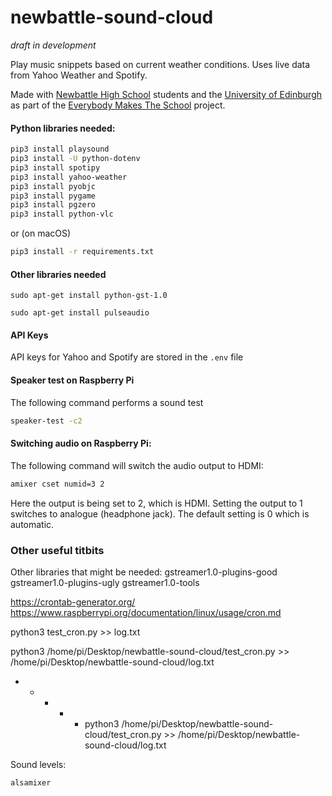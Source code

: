 # newbattle-sound-cloud

*draft in development*

Play music snippets based on current weather conditions. Uses live data from Yahoo Weather and Spotify.

Made with [Newbattle High School](http://www.newbattle.org.uk/) students and the [University of Edinburgh](https://www.de.ed.ac.uk/) as part of the [Everybody Makes The School](https://everybodymakes.com/) project.

#### Python libraries needed:
```sh
pip3 install playsound
pip3 install -U python-dotenv
pip3 install spotipy
pip3 install yahoo-weather
pip3 install pyobjc
pip3 install pygame
pip3 install pgzero
pip3 install python-vlc
```
or (on macOS)

```sh
pip3 install -r requirements.txt
```

#### Other libraries needed

`sudo apt-get install python-gst-1.0`

`sudo apt-get install pulseaudio`

#### API Keys
API keys for Yahoo and Spotify are stored in the `.env` file


#### Speaker test on Raspberry Pi
The following command performs a sound test
```sh
speaker-test -c2
```

#### Switching audio on Raspberry Pi:
The following command will switch the audio output to HDMI:

```sh
amixer cset numid=3 2
```

Here the output is being set to 2, which is HDMI. Setting the output to 1 switches to analogue (headphone jack). The default setting is 0 which is automatic.

### Other useful titbits
Other libraries that might be needed:
gstreamer1.0-plugins-good gstreamer1.0-plugins-ugly gstreamer1.0-tools

<https://crontab-generator.org/>
<https://www.raspberrypi.org/documentation/linux/usage/cron.md>

python3 test_cron.py >> log.txt

python3 /home/pi/Desktop/newbattle-sound-cloud/test_cron.py >> /home/pi/Desktop/newbattle-sound-cloud/log.txt

* * * * * python3 /home/pi/Desktop/newbattle-sound-cloud/test_cron.py >> /home/pi/Desktop/newbattle-sound-cloud/log.txt


Sound levels:
```sh
alsamixer
```
